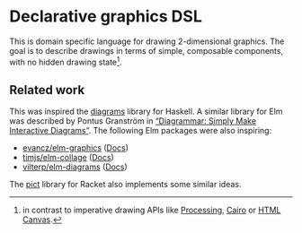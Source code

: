 # Declarative graphics DSL

This is domain specific language for drawing 2-dimensional graphics. The goal is
to describe drawings in terms of simple, composable components, with no hidden
drawing state[^1].

## Related work

This was inspired the [diagrams][haskell-diagrams] library for Haskell.
A similar library for Elm was described by Pontus Granström in [“Diagrammar:
Simply Make Interactive Diagrams”][diagrammer-talk]. The following Elm packages
were also inspiring:

- [evancz/elm-graphics](https://github.com/evancz/elm-graphics) ([Docs](https://package.elm-lang.org/packages/evancz/elm-graphics/latest/Collage))
- [timjs/elm-collage](https://github.com/timjs/elm-collage) ([Docs](https://package.elm-lang.org/packages/timjs/elm-collage/latest/))
- [vilterp/elm-diagrams](https://github.com/vilterp/elm-diagrams) ([Docs](https://package.elm-lang.org/packages/vilterp/elm-diagrams/latest/))

The [pict][racket-pict] library for Racket also implements some similar ideas.

[^1]: in contrast to imperative drawing APIs like [Processing][processing],
  [Cairo][cairo] or [HTML Canvas][html-canvas].

[cairo]: https://www.cairographics.org/
[diagrammer-talk]: https://www.youtube.com/watch?v=gT9Xu-ctNqI
[haskell-diagrams]: https://diagrams.github.io/
[html-canvas]: https://developer.mozilla.org/en-US/docs/Web/API/Canvas_API
[processing]: https://processing.org
[racket-pict]: https://docs.racket-lang.org/pict

